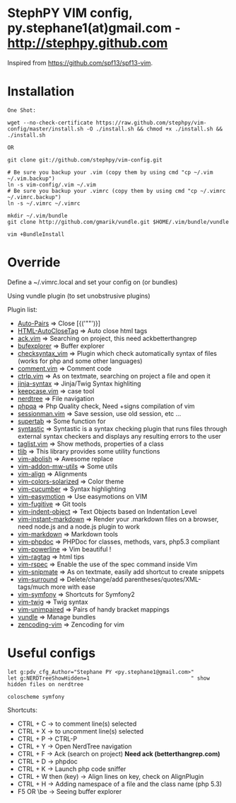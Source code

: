 StephPY VIM config, py.stephane1(at)gmail.com - http://stephpy.github.com
==================================================================

Inspired from https://github.com/spf13/spf13-vim.

# Installation

    One Shot:

    wget --no-check-certificate https://raw.github.com/stephpy/vim-config/master/install.sh -O ./install.sh && chmod +x ./install.sh && ./install.sh

    OR

    git clone git://github.com/stephpy/vim-config.git

    # Be sure you backup your .vim (copy them by using cmd "cp ~/.vim ~/.vim.backup")
    ln -s vim-config/.vim ~/.vim
    # Be sure you backup your .vimrc (copy them by using cmd "cp ~/.vimrc ~/.vimrc.backup")
    ln -s ~/.vimrc ~/.vimrc

    mkdir ~/.vim/bundle
    git clone http://github.com/gmarik/vundle.git $HOME/.vim/bundle/vundle

    vim +BundleInstall

# Override

Define a ~/.vimrc.local and set your config on (or bundles)

Using vundle plugin (to set unobstrusive plugins)

Plugin list:

- [Auto-Pairs][Auto-Pairs]                     => Close [{('""')}]
- [HTML-AutoCloseTag][HTML-AutoCloseTag]       => Auto close html tags
- [ack.vim][ack.vim]                           => Searching on project, this need ackbetterthangrep
- [bufexplorer][bufexplorer]                   => Buffer explorer
- [checksyntax_vim][checksyntax_vim]           => Plugin which check automatically syntax of files (works for php and some other languages)
- [comment.vim][comment.vim]                   => Comment code
- [ctrlp.vim][ctrlp.vim]                       => As on textmate, searching on project a file and open it
- [jinja-syntax][jinja-syntax]                 => Jinja/Twig Syntax highliting
- [keepcase.vim][keepcase.vim]                 => case tool
- [nerdtree][nerdtree]                         => File navigation
- [phpqa][phpqa]                               => Php Quality check, Need +signs compilation of vim
- [sessionman.vim][sessionman.vim]             => Save session, use old session, etc ...
- [supertab][supertab]                         => Some function for <tab>
- [syntastic][syntastic]                       => Syntastic is a syntax checking plugin that runs files through external syntax checkers and displays any resulting errors to the user
- [taglist.vim][taglist.vim]                   => Show methods, properties of a class
- [tlib][tlib]                                 => This library provides some utility functions
- [vim-abolish][vim-abolish]                   => Awesome replace
- [vim-addon-mw-utils][vim-addon-mw-utils]     => Some utils
- [vim-align][vim-align]                       => Alignments
- [vim-colors-solarized][vim-colors-solarized] => Color theme
- [vim-cucumber][vim-cucumber]                 => Syntax highlighting
- [vim-easymotion][vim-easymotion]             => Use easymotions on VIM
- [vim-fugitive][vim-fugitive]                 => Git tools
- [vim-indent-object][vim-indent-object]       => Text Objects based on Indentation Level
- [vim-instant-markdown]                       => Render your .markdown files on a browser, need node.js and a node.js plugin to work
- [vim-markdown][vundle]                       => Markdown tools
- [vim-phpdoc][vim-phpdoc]                     => PHPDoc for classes, methods, vars, php5.3 compliant
- [vim-powerline][vim-powerline]               => Vim beautiful !
- [vim-ragtag][vim-ragtag]                     => html tips
- [vim-rspec][vim-rspec]                       => Enable the use of the spec command inside Vim
- [vim-snipmate][vim-snipmate]                 => As on textmate, easily add shortcut to create snippets
- [vim-surround][vim-surround]                 => Delete/change/add parentheses/quotes/XML-tags/much more with ease
- [vim-symfony][vim-symfony]                   => Shortcuts for Symfony2
- [vim-twig][vim-twig]                         => Twig syntax
- [vim-unimpaired][vim-unimpaired]             => Pairs of handy bracket mappings
- [vundle][vundle]                             => Manage bundles
- [zencoding-vim][zencoding-vim]               => Zencoding for vim

# Useful configs
    let g:pdv_cfg_Author="Stephane PY <py.stephane1@gmail.com>"
    let g:NERDTreeShowHidden=1                                " show hidden files on nerdtree

    coloscheme symfony

Shortcuts:

- CTRL + C             -> to comment line(s) selected
- CTRL + X             -> to uncomment line(s) selected
- CTRL + P             -> CTRL-P
- CTRL + Y             -> Open NerdTree navigation
- CTRL + F             -> Ack (search on project) **Need ack (betterthangrep.com)**
- CTRL + D             -> phpdoc
- CTRL + K             -> Launch php code sniffer
- CTRL + W then (key)  -> Align lines on key, check on AlignPlugin
- CTRL + H             -> Adding namespace of a file and the class name (php 5.3)
- F5 OR \be            -> Seeing buffer explorer

[Auto-Pairs]: https://github.com/vim-scripts/Auto-Pairs
[HTML-AutoCloseTag]: https://github.com/vim-scripts/HTML-AutoCloseTag
[ack.vim]: https://github.com/mileszs/ack.vim
[bufexplorer]: https://github.com/corntrace/bufexplorer
[checksyntax_vim]: https://github.com/tomtom/checksyntax_vim
[comment.vim]: https://github.com/vim-scripts/comment.vim
[ctrlp.vim]: https://github.com/kien/ctrlp.vim
[jinja-syntax]: https://github.com/JDeuce/jinja-syntax
[keepcase.vim]: https://github.com/vim-scripts/keepcase.vim
[nerdtree]: https://github.com/scrooloose/nerdtree
[phpcs.vim]: https://github.com/stephpy/phpcs.vim
[phpqa]: https://github.com/stephpy/phpqa
[sessionman.vim]: https://github.com/vim-scripts/sessionman.vim
[supertab]: https://github.com/ervandew/supertab
[syntastic]: https://github.com/scrooloose/syntastic
[taglist.vim]: https://github.com/vim-scripts/taglist.vim
[tlib]: https://github.com/vim-scripts/tlib
[vim-abolish]: https://github.com/tpope/vim-abolish
[vim-addon-mw-utils]: https://github.com/MarcWeber/vim-addon-mw-utils
[vim-align]: https://github.com/tsaleh/vim-align
[vim-colors-solarized]: https://github.com/altercation/vim-colors-solarized
[vim-cucumber]: https://github.com/tpope/vim-cucumber
[vim-easymotion]: https://github.com/Lokaltog/vim-easymotion
[vim-fugitive]: https://github.com/tpope/vim-fugitive
[vim-indent-object]: https://github.com/michaeljsmith/vim-indent-object
[vim-instant-markdown]: https://github.com/suan/vim-instant-markdown
[vim-markdown]: https://github.com/hallison/vim-markdown
[vim-phpdoc]: https://github.com/stephpy/vim-phpdoc
[vim-powerline]: https://github.com/Lokaltog/vim-powerline
[vim-ragtag]: https://github.com/tpope/vim-ragtag
[vim-rspec]: https://github.com/taq/vim-rspec
[vim-snipmate]: https://github.com/garbas/vim-snipmate
[vim-surround]: https://github.com/tpope/vim-surround
[vim-symfony]: https://github.com/stephpy/vim-symfony
[vim-twig]: https://github.com/beyondwords/vim-twig
[vim-unimpaired]: https://github.com/tpope/vim-unimpaired
[vundle]: https://github.com/gmarik/vundle
[zencoding-vim]: https://github.com/mattn/zencoding-vim
